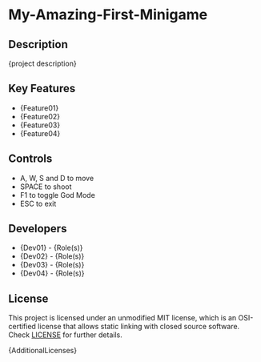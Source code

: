# My-Amazing-First-Minigame

## Description

{project description}

## Key Features

 - {Feature01}
 - {Feature02}
 - {Feature03}
 - {Feature04}
 
## Controls

 - A, W, S and D to move
 - SPACE to shoot
 - F1 to toggle God Mode
 - ESC to exit

## Developers

 - {Dev01} - {Role(s)}
 - {Dev02} - {Role(s)}
 - {Dev03} - {Role(s)}
 - {Dev04} - {Role(s)}

## License

This project is licensed under an unmodified MIT license, which is an OSI-certified license that allows static linking with closed source software. Check [LICENSE](LICENSE) for further details.

{AdditionalLicenses}
